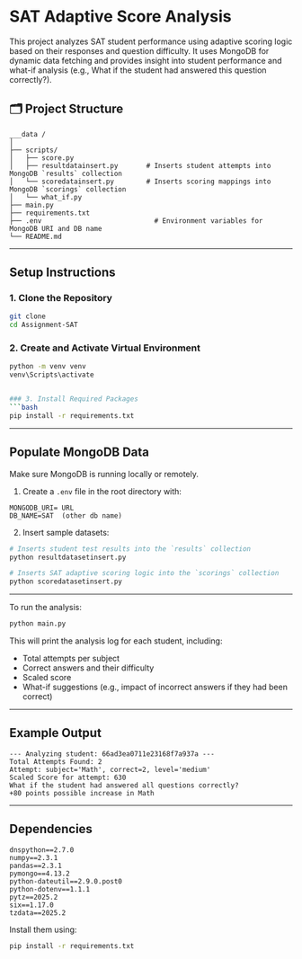 
# SAT Adaptive Score Analysis

This project analyzes SAT student performance using adaptive scoring logic based on their responses and question difficulty. It uses MongoDB for dynamic data fetching and provides insight into student performance and what-if analysis (e.g., What if the student had answered this question correctly?).


## 🗂 Project Structure

```
___data /     
│
├── scripts/
│   ├── score.py                  
│   ├── resultdatainsert.py       # Inserts student attempts into MongoDB `results` collection
│   └── scoredatainsert.py        # Inserts scoring mappings into MongoDB `scorings` collection        
│   └── what_if.py 
├── main.py                         
├── requirements.txt              
├── .env                            # Environment variables for MongoDB URI and DB name
└── README.md                       
```

---

##  Setup Instructions

### 1. Clone the Repository

```bash
git clone 
cd Assignment-SAT
```

### 2. Create and Activate Virtual Environment

```bash
python -m venv venv
venv\Scripts\activate


### 3. Install Required Packages
```bash
pip install -r requirements.txt
```

---
##  Populate MongoDB Data

Make sure MongoDB is running locally or remotely.

1. Create a `.env` file in the root directory with:

```env
MONGODB_URI= URL
DB_NAME=SAT  (other db name)
```

2. Insert sample datasets:

```bash
# Inserts student test results into the `results` collection
python resultdatasetinsert.py

# Inserts SAT adaptive scoring logic into the `scorings` collection
python scoredatasetinsert.py
```

---


To run the analysis:

```bash
python main.py
```

This will print the analysis log for each student, including:

* Total attempts per subject
* Correct answers and their difficulty
* Scaled score
* What-if suggestions (e.g., impact of incorrect answers if they had been correct)

---

##  Example Output

```
--- Analyzing student: 66ad3ea0711e23168f7a937a ---
Total Attempts Found: 2
Attempt: subject='Math', correct=2, level='medium'
Scaled Score for attempt: 630
What if the student had answered all questions correctly?
+80 points possible increase in Math
```

---

## Dependencies



```
dnspython==2.7.0
numpy==2.3.1
pandas==2.3.1
pymongo==4.13.2
python-dateutil==2.9.0.post0
python-dotenv==1.1.1
pytz==2025.2
six==1.17.0
tzdata==2025.2
```

Install them using:

```bash
pip install -r requirements.txt
```
